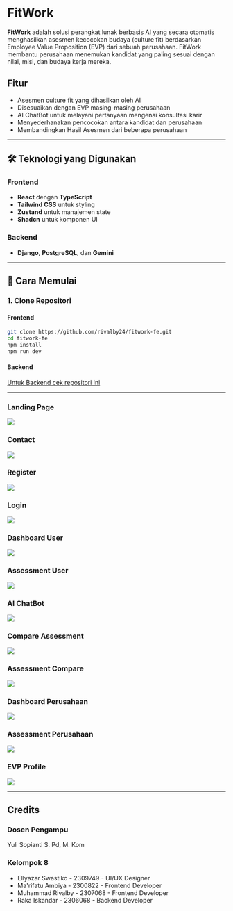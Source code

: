 # FitWork

**FitWork** adalah solusi perangkat lunak berbasis AI yang secara otomatis menghasilkan asesmen kecocokan budaya (culture fit) berdasarkan Employee Value Proposition (EVP) dari sebuah perusahaan. FitWork membantu perusahaan menemukan kandidat yang paling sesuai dengan nilai, misi, dan budaya kerja mereka.

## Fitur

- Asesmen culture fit yang dihasilkan oleh AI
- Disesuaikan dengan EVP masing-masing perusahaan
- AI ChatBot untuk melayani pertanyaan mengenai konsultasi karir
- Menyederhanakan pencocokan antara kandidat dan perusahaan
- Membandingkan Hasil Asesmen dari beberapa perusahaan

---

## 🛠 Teknologi yang Digunakan

### Frontend
- **React** dengan **TypeScript**
- **Tailwind CSS** untuk styling
- **Zustand** untuk manajemen state
- **Shadcn** untuk komponen UI

### Backend
- **Django**, **PostgreSQL**, dan **Gemini**

---

## 🚀 Cara Memulai

### 1. Clone Repositori

#### Frontend
```bash
git clone https://github.com/rivalby24/fitwork-fe.git
cd fitwork-fe
npm install
npm run dev
```
#### Backend
<a href="https://github.com/rakaiskandar/fitwork-be">Untuk Backend cek repositori ini</a> 

---
### Landing Page
<img src="/docs/LandingPage.png">

### Contact
<img src="/docs/Contact.png">

### Register
<img src="/docs/Register.png">

### Login
<img src="/docs/Login.png">

### Dashboard User
<img src="/docs/DashboardUser.png">

### Assessment User
<img src="/docs/AssessmentUser.png">

### AI ChatBot
<img src="/docs/ChatBot.png">

### Compare Assessment 
<img src="/docs/CompareAssessment.png">

### Assessment Compare
<img src="/docs/CompareAssessment.png">

### Dashboard Perusahaan
<img src="/docs/DashboardCompany.png">

### Assessment Perusahaan
<img src="/docs/AssessmentCompany.png">

### EVP Profile
<img src="/docs/UpdateEVP.png">

---

## Credits
### Dosen Pengampu
Yuli Sopianti S. Pd, M. Kom

### Kelompok 8
- Ellyazar Swastiko - 2309749 - UI/UX Designer
- Ma'rifatu Ambiya  - 2300822 - Frontend Developer
- Muhammad Rivalby  - 2307068 - Frontend Developer
- Raka Iskandar     - 2306068 - Backend Developer
